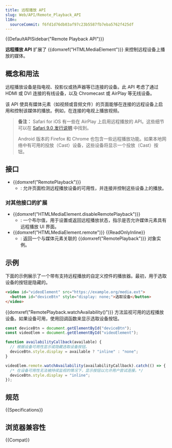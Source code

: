 ```yaml
---
title: 远程播放 API
slug: Web/API/Remote_Playback_API
l10n:
  sourceCommit: f6fd1d76db03af97c23b5587fb7eba5762f425df
---
```


{{DefaultAPISidebar("Remote Playback API")}}

**远程播放 API** 扩展了 {{domxref("HTMLMediaElement")}} 来控制远程设备上播放的媒体。

## 概念和用法

远程播放设备是指电视、投影仪或扬声器等已连接的设备。此 API 考虑了通过 HDMI 或 DVI 连接的有线设备，以及 Chromecast 或 AirPlay 等无线设备。

该 API 使具有媒体元素（如视频或音频文件）的页面能够在连接的远程设备上启用和控制该媒体的播放。例如，在连接的电视上播放视频。

> **备注：** Safari for iOS 有一些在 AirPlay 上启用远程播放的 API。这些细节可以在 [Safari 9.0 发行说明](https://developer.apple.com/library/archive/releasenotes/General/WhatsNewInSafari/Articles/Safari_9_0.html#//apple_ref/doc/uid/TP40014305-CH9-SW16) 中找到。
>
> Android 版本的 Firefox 和 Chrome 也包含一些远程播放功能。如果本地网络中有可用的投放（Cast）设备，这些设备将显示一个投放（Cast）按钮。

## 接口

- {{domxref("RemotePlayback")}}
  - : 允许页面检测远程播放设备的可用性，并连接并控制这些设备上的播放。

### 对其他接口的扩展

- {{domxref("HTMLMediaElement.disableRemotePlayback")}}
  - : 一个布尔值，用于设置或返回远程播放状态，指示是否允许媒体元素具有远程播放 UI 界面。
- {{domxref("HTMLMediaElement.remote")}} {{ReadOnlyInline}}
  - : 返回一个与媒体元素关联的 {{domxref("RemotePlayback")}} 对象实例。

## 示例

下面的示例展示了一个带有支持远程播放的自定义控件的播放器。最初，用于选取设备的按钮是隐藏的。

```html
<video id="videoElement" src="https://example.org/media.ext">
  <button id="deviceBtn" style="display: none;">选取设备</button>
</video>
```

{{domxref("RemotePlayback.watchAvailability()")}} 方法监视可用的远程播放设备。如果设备可用，使用回调函数来显示选取设备按钮。

```js
const deviceBtn = document.getElementById("deviceBtn");
const videoElem = document.getElementById("videoElement");

function availabilityCallback(available) {
  // 根据设备可用性显示或隐藏选取设备按钮。
  deviceBtn.style.display = available ? "inline" : "none";
}

videoElem.remote.watchAvailability(availabilityCallback).catch(() => {
  /* 在设备可用性无法被持续监视的情况下，显示按钮以允许用户尝试连接。*/
  deviceBtn.style.display = "inline";
});
```

## 规范

{{Specifications}}

## 浏览器兼容性

{{Compat}}
